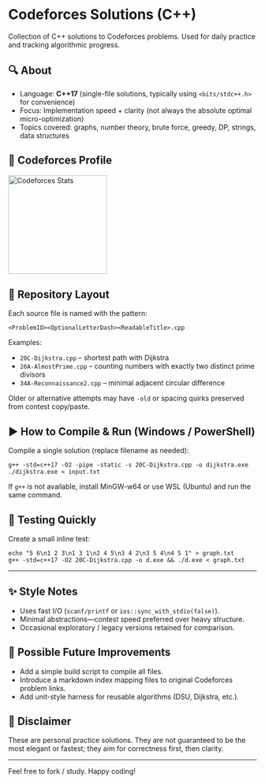 # Codeforces Solutions (C++)

Collection of C++ solutions to Codeforces problems. Used for daily practice and tracking algorithmic progress.

## 🔍 About
* Language: **C++17** (single-file solutions, typically using `<bits/stdc++.h>` for convenience)
* Focus: Implementation speed + clarity (not always the absolute optimal micro-optimization)
* Topics covered: graphs, number theory, brute force, greedy, DP, strings, data structures

## 🏅 Codeforces Profile
<img src="https://codeforces-readme-stats.vercel.app/api/card?username=anonized&theme=github_dark&title_color=FFFFF0&icon_color=1E90FF&text_color=FFFFF0&bg_color=0D1117" height="200" alt="Codeforces Stats"/>

## 📁 Repository Layout
Each source file is named with the pattern:

```
<ProblemID><OptionalLetterDash><ReadableTitle>.cpp
```

Examples:
* `20C-Dijkstra.cpp` – shortest path with Dijkstra
* `26A-AlmostPrime.cpp` – counting numbers with exactly two distinct prime divisors
* `34A-Reconnaissance2.cpp` – minimal adjacent circular difference

Older or alternative attempts may have `-old` or spacing quirks preserved from contest copy/paste.

## ▶️ How to Compile & Run (Windows / PowerShell)
Compile a single solution (replace filename as needed):

```
g++ -std=c++17 -O2 -pipe -static -s 20C-Dijkstra.cpp -o dijkstra.exe
./dijkstra.exe < input.txt
```

If `g++` is not available, install MinGW-w64 or use WSL (Ubuntu) and run the same command.

## 🧪 Testing Quickly
Create a small inline test:

```
echo "5 6\n1 2 3\n1 3 1\n2 4 5\n3 4 2\n3 5 4\n4 5 1" > graph.txt
g++ -std=c++17 -O2 20C-Dijkstra.cpp -o d.exe && ./d.exe < graph.txt
```

---

## ✨ Style Notes
* Uses fast I/O (`scanf/printf` or `ios::sync_with_stdio(false)`).
* Minimal abstractions—contest speed preferred over heavy structure.
* Occasional exploratory / legacy versions retained for comparison.

## 🚀 Possible Future Improvements
* Add a simple build script to compile all files.
* Introduce a markdown index mapping files to original Codeforces problem links.
* Add unit-style harness for reusable algorithms (DSU, Dijkstra, etc.).

## 📜 Disclaimer
These are personal practice solutions. They are not guaranteed to be the most elegant or fastest; they aim for correctness first, then clarity.

---
Feel free to fork / study. Happy coding!
